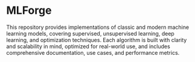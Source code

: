 # MLForge
 This repository provides implementations of classic and modern machine learning models, covering supervised, unsupervised learning, deep learning, and optimization techniques. Each algorithm is built with clarity and scalability in mind, optimized for real-world use, and includes comprehensive documentation, use cases, and performance metrics.
